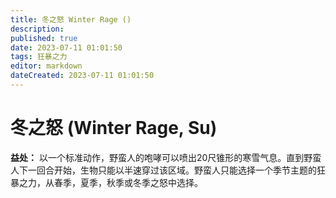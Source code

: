```yaml
---
title: 冬之怒 Winter Rage ()
description: 
published: true
date: 2023-07-11 01:01:50
tags: 狂暴之力
editor: markdown
dateCreated: 2023-07-11 01:01:50
---
```


# 冬之怒 (Winter Rage, Su)

**益处：** 以一个标准动作，野蛮人的咆哮可以喷出20尺锥形的寒雪气息。直到野蛮人下一回合开始，生物只能以半速穿过该区域。野蛮人只能选择一个季节主题的狂暴之力，从春季，夏季，秋季或冬季之怒中选择。
